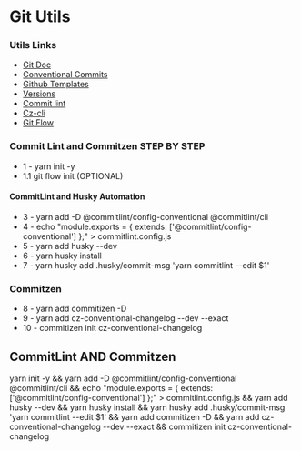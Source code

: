 # Git Utils

### Utils Links

- [Git Doc](https://git-scm.com/)
- [Conventional Commits](https://www.conventionalcommits.org/en/v1.0.0/)
- [Github Templates](https://github.com/embeddedartistry/templates)
- [Versions](https://semver.org/lang/pt-BR/)
- [Commit lint](https://commitlint.js.org/#/)
- [Cz-cli](https://github.com/commitizen/cz-cli)
- [Git Flow](https://github.com/nvie/gitflow/wiki/Linux)

### Commit Lint and Commitzen STEP BY STEP

- 1 - yarn init -y
- 1.1 git flow init (OPTIONAL)

#### CommitLint and Husky Automation

- 3 - yarn add -D @commitlint/config-conventional @commitlint/cli
- 4 - echo "module.exports = { extends: ['@commitlint/config-conventional'] };" > commitlint.config.js
- 5 - yarn add husky --dev
- 6 - yarn husky install
- 7 - yarn husky add .husky/commit-msg 'yarn commitlint --edit $1'

### Commitzen

- 8 - yarn add commitizen -D
- 9 - yarn add cz-conventional-changelog --dev --exact
- 10 - commitizen init cz-conventional-changelog

## CommitLint AND Commitzen

yarn init -y && yarn add -D @commitlint/config-conventional @commitlint/cli && echo "module.exports = { extends: ['@commitlint/config-conventional'] };" > commitlint.config.js && yarn add husky --dev && yarn husky install && yarn husky add .husky/commit-msg 'yarn commitlint --edit $1' && yarn add commitizen -D && yarn add cz-conventional-changelog --dev --exact && commitizen init cz-conventional-changelog
